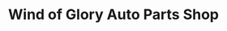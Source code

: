 ---
title: "Wind of Glory Auto Parts Shop"
url: /ganta/wind-of-glory-auto-parts-shop/
shop: Autoteile
---